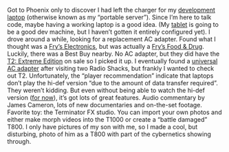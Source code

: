 Got to Phoenix only to discover I had left the charger for my
[development
laptop](http://pandi.itrc.hp.com/busprod/specifications/0,12513,series=96320^type=^category=,00.html?lsidebarLayId=79&rsidebarLayId=64)
(otherwise known as my “portable server”). Since I’m here to talk code,
maybe having a working laptop is a good idea. (My
[tablet](http://devhawk.net/2003/05/29/new-tablet-for-harry/) is
going to be a good dev machine, but I haven’t gotten it entirely
configured yet). I drove around a while, looking for a replacement AC
adapter. Found what I thought was a [Fry’s
Electronics](http://www.frys.com), but was actually a [Fry’s Food &
Drug](http://www.frysfood.com/index.htm). Luckily, there was a Best Buy
nearby. No AC adapter, but they did have the [T2: Extreme
Edition](http://www.microsoft.com/windows/windowsmedia/content_provider/film/T2DVD.aspx)
on sale so I picked it up. I eventually found a [universal AC
adapter](http://igo.ententeweb.com/mapfiles/juice.asp) after visiting
two Radio Shacks, but frankly I wanted to check out T2. Unfortunately,
the “player recommendation” indicate that laptops don’t play the hi-def
version “due to the amount of data transfer required”. They weren’t
kidding. But even without being able to watch the hi-def version ([for
now](http://devhawk.net/2003/06/01/i-want-my-hdtv-soon/)), it’s
got lots of great features. Audio commentary by James Cameron, lots of
new documentaries and on-the-set footage. Favorite toy: the Terminator
FX studio. You can import your own photos and either make morph videos
into the T1000 or create a “battle damaged” T800. I only have pictures
of my son with me, so I made a cool, but disturbing, photo of him as a
T800 with part of the cybernetics showing through.
